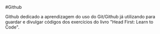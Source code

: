 #Github

Github dedicado a aprendizagem do uso do Git/Github já utilizando para guardar e divulgar códigos 
dos exercícios do livro "Head First: Learn to Code".
